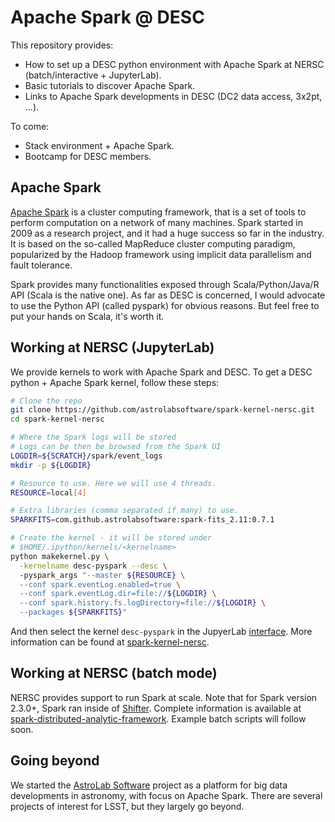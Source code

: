 # Apache Spark @ DESC

This repository provides:

- How to set up a DESC python environment with Apache Spark at NERSC (batch/interactive + JupyterLab).
- Basic tutorials to discover Apache Spark.
- Links to Apache Spark developments in DESC (DC2 data access, 3x2pt, ...).

To come:

- Stack environment + Apache Spark.
- Bootcamp for DESC members.

## Apache Spark

[Apache Spark](http://spark.apache.org/) is a cluster computing framework, that is a set of tools to perform computation on a network of many machines. Spark started in 2009 as a research project, and it had a huge success so far in the industry. It is based on the so-called MapReduce cluster computing paradigm, popularized by the Hadoop framework using implicit data parallelism and fault tolerance.

Spark provides many functionalities exposed through Scala/Python/Java/R API (Scala is the native one). As far as DESC is concerned, I would advocate to use the Python API (called pyspark) for obvious reasons. But feel free to put your hands on Scala, it's worth it.

## Working at NERSC (JupyterLab)

We provide kernels to work with Apache Spark and DESC. To get a DESC python + Apache Spark kernel, follow these steps:

```bash
# Clone the repo
git clone https://github.com/astrolabsoftware/spark-kernel-nersc.git
cd spark-kernel-nersc

# Where the Spark logs will be stored
# Logs can be then be browsed from the Spark UI
LOGDIR=${SCRATCH}/spark/event_logs
mkdir -p ${LOGDIR}

# Resource to use. Here we will use 4 threads.
RESOURCE=local[4]

# Extra libraries (comma separated if many) to use.
SPARKFITS=com.github.astrolabsoftware:spark-fits_2.11:0.7.1

# Create the kernel - it will be stored under
# $HOME/.ipython/kernels/<kernelname>
python makekernel.py \
  -kernelname desc-pyspark --desc \ 
  -pyspark_args "--master ${RESOURCE} \
  --conf spark.eventLog.enabled=true \
  --conf spark.eventLog.dir=file://${LOGDIR} \
  --conf spark.history.fs.logDirectory=file://${LOGDIR} \
  --packages ${SPARKFITS}"


```

And then select the kernel `desc-pyspark` in the JupyerLab [interface](https://jupyter-dev.nersc.gov/).
More information can be found at [spark-kernel-nersc](https://github.com/astrolabsoftware/spark-kernel-nersc).

## Working at NERSC (batch mode)

NERSC provides support to run Spark at scale. Note that for Spark version 2.3.0+, Spark ran inside of [Shifter](http://www.nersc.gov/research-and-development/user-defined-images/). Complete information is available at [spark-distributed-analytic-framework](www.nersc.gov/users/data-analytics/data-analytics-2/spark-distributed-analytic-framework/). Example batch scripts will follow soon.

## Going beyond

We started the [AstroLab Software](https://astrolabsoftware.github.io/) project as a platform for big data developments in astronomy, with focus on Apache Spark. There are several projects of interest for LSST, but they largely go beyond.